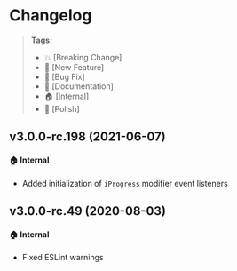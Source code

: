 Changelog
=========

> **Tags:**
> - :boom:       [Breaking Change]
> - :rocket:     [New Feature]
> - :bug:        [Bug Fix]
> - :memo:       [Documentation]
> - :house:      [Internal]
> - :nail_care:  [Polish]

## v3.0.0-rc.198 (2021-06-07)

#### :house: Internal

* Added initialization of `iProgress` modifier event listeners

## v3.0.0-rc.49 (2020-08-03)

#### :house: Internal

* Fixed ESLint warnings
